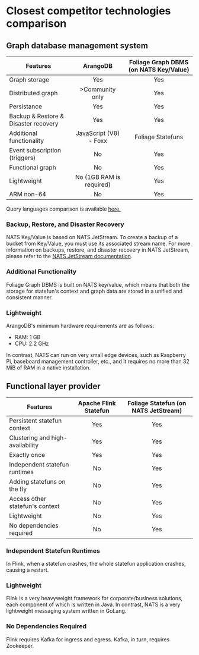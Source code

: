 # Closest competitor technologies comparison

## Graph database management system

| Features | ArangoDB | Foliage Graph DBMS (on NATS Key/Value) |
|----------|:-------------:|:------:|
| Graph storage |  Yes | Yes |
| Distributed graph |    >Community only   | Yes |
| Persistance | Yes | Yes |
| Backup & Restore & Disaster recovery | Yes | Yes |
| Additional functionality | JavaScript (V8) - Foxx | Foliage Statefuns |
| Event subscription (triggers) | No | Yes |
| Functional graph | No | Yes |
| Lightweight | No (1GB RAM is required) | Yes |
| ARM non-64 | No | Yes |

Query languages comparison is available [here.](./jpgql.md#comparison-with-other-graph-query-languages)

### Backup, Restore, and Disaster Recovery

NATS Key/Value is based on NATS JetStream. To create a backup of a bucket from Key/Value, you must use its associated stream name. For more information on backups, restore, and disaster recovery in NATS JetStream, please refer to the [NATS JetStream documentation](https://docs.nats.io/running-a-nats-service/nats_admin/jetstream_admin/disaster_recovery).

### Additional Functionality

Foliage Graph DBMS is built on NATS key/value, which means that both the storage for statefun's context and graph data are stored in a unified and consistent manner.

### Lightweight

ArangoDB's minimum hardware requirements are as follows: 
- RAM: 1 GB
- CPU: 2.2 GHz

In contrast, NATS can run on very small edge devices, such as Raspberry Pi, baseboard management controller, etc., and it requires no more than 32 MiB of RAM in a native installation.

## Functional layer provider

| Features | Apache Flink Statefun | Foliage Statefun (on NATS JetStream) |
|----------|:-------------:|:------:|
| Persistent statefun context | Yes | Yes |
| Clustering and high-availability | Yes | Yes |
| Exactly once | Yes | Yes |
| Independent statefun runtimes | No | Yes |
| Adding statefuns on the fly | No | Yes |
| Access other statefun's context | No | Yes |
| Lightweight | No | Yes |
| No dependencies required | No | Yes |

### Independent Statefun Runtimes

In Flink, when a statefun crashes, the whole statefun application crashes, causing a restart.

### Lightweight

Flink is a very heavyweight framework for corporate/business solutions, each component of which is written in Java. In contrast, NATS is a very lightweight messaging system written in GoLang.

### No Dependencies Required

Flink requires Kafka for ingress and egress. Kafka, in turn, requires Zookeeper.


